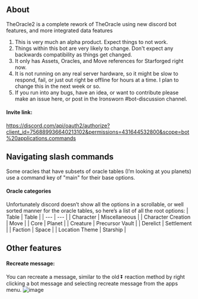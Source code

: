 ## About
TheOracle2 is a complete rework of TheOracle using new discord bot features, and more integrated data features

1. This is very much an alpha product. Expect things to not work.
2. Things within this bot are very likely to change. Don't expect any backwards compatibility as things get changed.
3. It only has Assets, Oracles, and Move references for Starforged right now.
4. It is not running on any real server hardware, so it might be slow to respond, fail, or just out right be offline for hours at a time. I plan to change this in the next week or so.
5. If you run into any bugs, have an idea, or want to contribute please make an issue here, or post in the Ironsworn #bot-discussion channel.

#### Invite link: 
https://discord.com/api/oauth2/authorize?client_id=756889936640213102&permissions=431644532800&scope=bot%20applications.commands

## Navigating slash commands
Some oracles that have subsets of oracle tables (I’m looking at you planets) use a command key of "main" for their base options.

#### Oracle categories
Unfortunately discord doesn’t show all the options in a scrollable, or well sorted manner for the oracle tables, so here’s a list of all the root options:
| Table | Table |
| --- | --- |
| Character | Miscellaneous |
| Character Creation | Move |
| Core | Planet |
| Creature | Precursor Vault |
| Derelict | Settlement |
| Faction | Space |
| Location Theme | Starship |

## Other features
#### Recreate message:
You can recreate a message, similar to the old ⏬ reaction method by right clicking a bot message and selecting recreate message from the apps menu.
![image](https://user-images.githubusercontent.com/6792312/147948167-a1b67087-5064-40e4-b4e5-9f3738ade82a.png)
